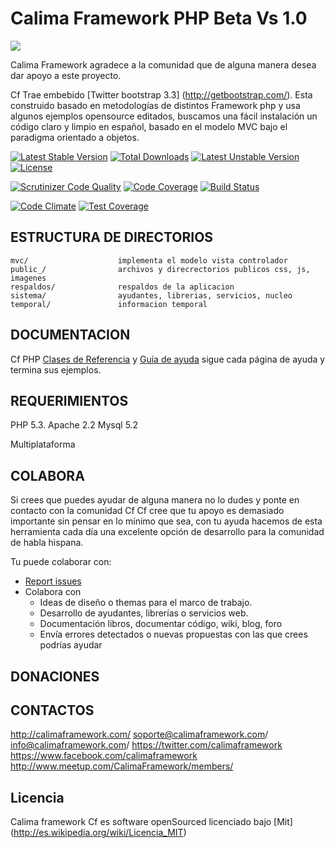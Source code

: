 Calima Framework  PHP Beta Vs 1.0
===========================

<img src="http://www.calimaframework.com/public_/images/ascii_Cf.PNG"/>


Calima Framework agradece a la comunidad que de alguna manera desea dar apoyo a este proyecto.


Cf  Trae embebido [Twitter bootstrap 3.3] (http://getbootstrap.com/). Esta construido basado en metodologías de distintos Framework php y usa algunos ejemplos opensource editados, 
buscamos una fácil instalación un código claro y limpio en español, basado en el modelo MVC bajo el paradigma orientado a objetos.


[![Latest Stable Version](https://poser.pugx.org/webcol/calima/v/stable.svg)](https://packagist.org/packages/webcol/calima) 
[![Total Downloads](https://poser.pugx.org/webcol/calima/downloads.svg)](https://packagist.org/packages/webcol/calima) 
[![Latest Unstable Version](https://poser.pugx.org/webcol/calima/v/unstable.svg)](https://packagist.org/packages/webcol/calima) 
[![License](https://poser.pugx.org/webcol/calima/license.svg)](https://packagist.org/packages/webcol/calima)

[![Scrutinizer Code Quality](https://scrutinizer-ci.com/g/webcol/Calima/badges/quality-score.png?b=master)](https://scrutinizer-ci.com/g/webcol/Calima/?branch=master)
[![Code Coverage](https://scrutinizer-ci.com/g/webcol/Calima/badges/coverage.png?b=master)](https://scrutinizer-ci.com/g/webcol/Calima/?branch=master)
[![Build Status](https://scrutinizer-ci.com/g/webcol/Calima/badges/build.png?b=master)](https://scrutinizer-ci.com/g/webcol/Calima/build-status/master)

[![Code Climate](https://codeclimate.com/github/webcol/Calima/badges/gpa.svg)](https://codeclimate.com/github/webcol/Calima)
[![Test Coverage](https://codeclimate.com/github/webcol/Calima/badges/coverage.svg)](https://codeclimate.com/github/webcol/Calima)

ESTRUCTURA DE DIRECTORIOS
------------------

```
mvc/                    implementa el modelo vista controlador
public_/                archivos y direcrectorios publicos css, js, imagenes
respaldos/              respaldos de la aplicacion
sistema/                ayudantes, librerias, servicios, nucleo
temporal/               informacion temporal 
```


DOCUMENTACION
-------------

Cf PHP [Clases de Referencia](http://www.calimaframework.com/clases/) y 
 [Guía de ayuda](http://www.calimaframework.com/blog/) sigue cada página de ayuda y termina sus ejemplos.



REQUERIMIENTOS
------------

PHP 5.3.
Apache 2.2
Mysql 5.2

Multiplataforma


COLABORA
-----------------

Si crees que puedes ayudar de alguna manera no lo dudes y ponte en contacto con la comunidad Cf
Cf cree que tu apoyo es demasiado importante sin pensar en lo mínimo que sea,  con tu ayuda hacemos de esta herramienta cada día una excelente opción de desarrollo para la comunidad  de habla hispana.

Tu puede colaborar con:


* [Report issues](https://github.com/webcol/Calima/issues)
* Colabora con
    - Ideas de diseño o themas para el marco de trabajo.
    - Desarrollo de ayudantes, librerías o servicios web.
    - Documentación libros, documentar código, wiki, blog, foro
    - Envía errores detectados o nuevas propuestas con las que crees podrías ayudar


DONACIONES
-----------------

CONTACTOS
-----------------

http://calimaframework.com/
soporte@calimaframework.com/
info@calimaframework.com/
https://twitter.com/calimaframework
https://www.facebook.com/calimaframework
http://www.meetup.com/CalimaFramework/members/

Licencia
-----------------

Calima framework Cf es software openSourced licenciado bajo [Mit] (http://es.wikipedia.org/wiki/Licencia_MIT)

